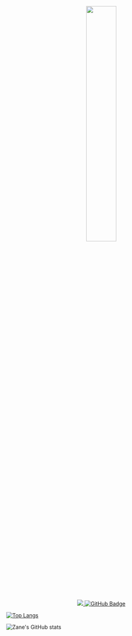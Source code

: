 
<p align="center"><a href="#"><img width="40%" height="auto" src="https://cdn.discordapp.com/attachments/893378078573748235/919615647799971961/e593ab0589d5f1b389e4dfbcce2bce20.gif" height="175px"/></a>

<p align="center">
<a href="https://github.com/Zanegenius/github-profile-views-counter">
    <img src="https://komarev.com/ghpvc/?username=Zanegenius">
</a>
<a href="https://github.com/Zanegenius?tab=followers"><img src="https://img.shields.io/github/followers/Zanegenius?label=Followers&style=social" alt="GitHub Badge"></a>

[![Top Langs](https://github-readme-stats.vercel.app/api/top-langs/?username=Zanegenius&layout=compact)](https://github.com/Zanegenius/github-readme-stats)

![Zane's GitHub stats](https://github-readme-stats.vercel.app/api?username=Zanegenius&show_icons=true&theme=synthwave)

